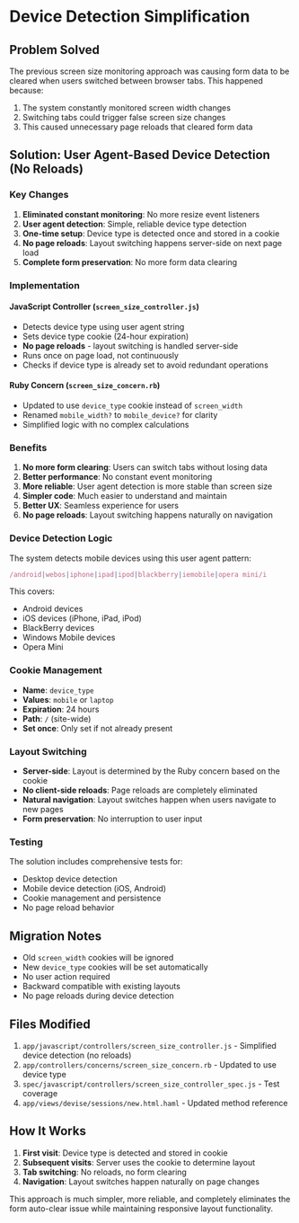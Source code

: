 # Device Detection Simplification

## Problem Solved

The previous screen size monitoring approach was causing form data to be cleared when users switched between browser tabs. This happened because:

1. The system constantly monitored screen width changes
2. Switching tabs could trigger false screen size changes
3. This caused unnecessary page reloads that cleared form data

## Solution: User Agent-Based Device Detection (No Reloads)

### Key Changes

1. **Eliminated constant monitoring**: No more resize event listeners
2. **User agent detection**: Simple, reliable device type detection
3. **One-time setup**: Device type is detected once and stored in a cookie
4. **No page reloads**: Layout switching happens server-side on next page load
5. **Complete form preservation**: No more form data clearing

### Implementation

#### JavaScript Controller (`screen_size_controller.js`)
- Detects device type using user agent string
- Sets device type cookie (24-hour expiration)
- **No page reloads** - layout switching is handled server-side
- Runs once on page load, not continuously
- Checks if device type is already set to avoid redundant operations

#### Ruby Concern (`screen_size_concern.rb`)
- Updated to use `device_type` cookie instead of `screen_width`
- Renamed `mobile_width?` to `mobile_device?` for clarity
- Simplified logic with no complex calculations

### Benefits

1. **No more form clearing**: Users can switch tabs without losing data
2. **Better performance**: No constant event monitoring
3. **More reliable**: User agent detection is more stable than screen size
4. **Simpler code**: Much easier to understand and maintain
5. **Better UX**: Seamless experience for users
6. **No page reloads**: Layout switching happens naturally on navigation

### Device Detection Logic

The system detects mobile devices using this user agent pattern:
```javascript
/android|webos|iphone|ipad|ipod|blackberry|iemobile|opera mini/i
```

This covers:
- Android devices
- iOS devices (iPhone, iPad, iPod)
- BlackBerry devices
- Windows Mobile devices
- Opera Mini

### Cookie Management

- **Name**: `device_type`
- **Values**: `mobile` or `laptop`
- **Expiration**: 24 hours
- **Path**: `/` (site-wide)
- **Set once**: Only set if not already present

### Layout Switching

- **Server-side**: Layout is determined by the Ruby concern based on the cookie
- **No client-side reloads**: Page reloads are completely eliminated
- **Natural navigation**: Layout switches happen when users navigate to new pages
- **Form preservation**: No interruption to user input

### Testing

The solution includes comprehensive tests for:
- Desktop device detection
- Mobile device detection (iOS, Android)
- Cookie management and persistence
- No page reload behavior

## Migration Notes

- Old `screen_width` cookies will be ignored
- New `device_type` cookies will be set automatically
- No user action required
- Backward compatible with existing layouts
- No page reloads during device detection

## Files Modified

1. `app/javascript/controllers/screen_size_controller.js` - Simplified device detection (no reloads)
2. `app/controllers/concerns/screen_size_concern.rb` - Updated to use device type
3. `spec/javascript/controllers/screen_size_controller_spec.js` - Test coverage
4. `app/views/devise/sessions/new.html.haml` - Updated method reference

## How It Works

1. **First visit**: Device type is detected and stored in cookie
2. **Subsequent visits**: Server uses the cookie to determine layout
3. **Tab switching**: No reloads, no form clearing
4. **Navigation**: Layout switches happen naturally on page changes

This approach is much simpler, more reliable, and completely eliminates the form auto-clear issue while maintaining responsive layout functionality.
